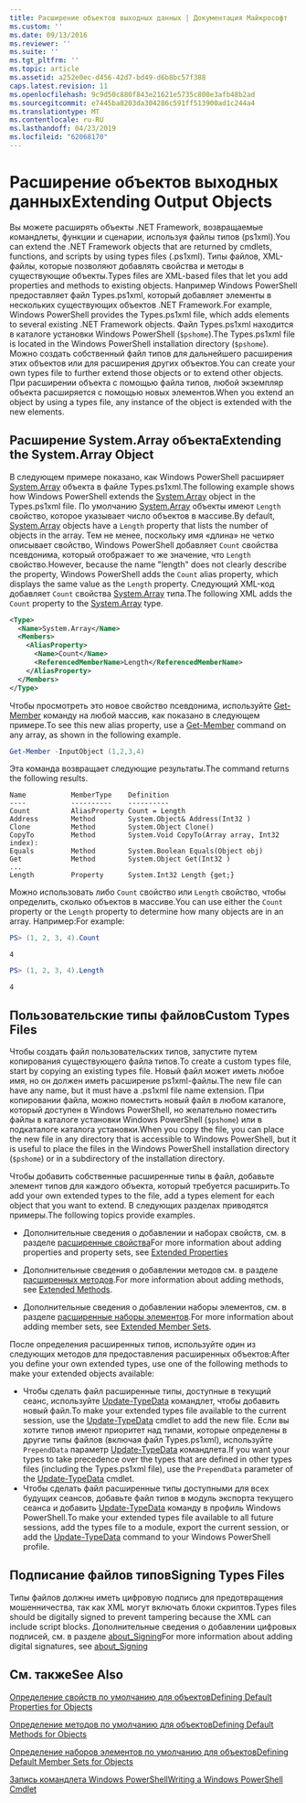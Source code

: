```yaml
---
title: Расширение объектов выходных данных | Документация Майкрософт
ms.custom: ''
ms.date: 09/13/2016
ms.reviewer: ''
ms.suite: ''
ms.tgt_pltfrm: ''
ms.topic: article
ms.assetid: a252e0ec-d456-42d7-bd49-d6b8bc57f388
caps.latest.revision: 11
ms.openlocfilehash: 9c9d50c880f843e21621e5735c800e3afb48b2ad
ms.sourcegitcommit: e7445ba8203da304286c591ff513900ad1c244a4
ms.translationtype: MT
ms.contentlocale: ru-RU
ms.lasthandoff: 04/23/2019
ms.locfileid: "62068170"
---
```

# <a name="extending-output-objects"></a><span data-ttu-id="d9ad8-102">Расширение объектов выходных данных</span><span class="sxs-lookup"><span data-stu-id="d9ad8-102">Extending Output Objects</span></span>

<span data-ttu-id="d9ad8-103">Вы можете расширять объекты .NET Framework, возвращаемые командлеты, функции и сценарии, используя файлы типов (ps1xml).</span><span class="sxs-lookup"><span data-stu-id="d9ad8-103">You can extend the .NET Framework objects that are returned by cmdlets, functions, and scripts by using types files (.ps1xml).</span></span> <span data-ttu-id="d9ad8-104">Типы файлов, XML-файлы, которые позволяют добавлять свойства и методы в существующие объекты.</span><span class="sxs-lookup"><span data-stu-id="d9ad8-104">Types files are XML-based files that let you add properties and methods to existing objects.</span></span> <span data-ttu-id="d9ad8-105">Например Windows PowerShell предоставляет файл Types.ps1xml, который добавляет элементы в нескольких существующих объектов .NET Framework.</span><span class="sxs-lookup"><span data-stu-id="d9ad8-105">For example, Windows PowerShell provides the Types.ps1xml file, which adds elements to several existing .NET Framework objects.</span></span> <span data-ttu-id="d9ad8-106">Файл Types.ps1xml находится в каталоге установки Windows PowerShell (`$pshome`).</span><span class="sxs-lookup"><span data-stu-id="d9ad8-106">The Types.ps1xml file is located in the Windows PowerShell installation directory (`$pshome`).</span></span> <span data-ttu-id="d9ad8-107">Можно создать собственный файл типов для дальнейшего расширения этих объектов или для расширения других объектов.</span><span class="sxs-lookup"><span data-stu-id="d9ad8-107">You can create your own types file to further extend those objects or to extend other objects.</span></span> <span data-ttu-id="d9ad8-108">При расширении объекта с помощью файла типов, любой экземпляр объекта расширяется с помощью новых элементов.</span><span class="sxs-lookup"><span data-stu-id="d9ad8-108">When you extend an object by using a types file, any instance of the object is extended with the new elements.</span></span>

## <a name="extending-the-systemarray-object"></a><span data-ttu-id="d9ad8-109">Расширение System.Array объекта</span><span class="sxs-lookup"><span data-stu-id="d9ad8-109">Extending the System.Array Object</span></span>

<span data-ttu-id="d9ad8-110">В следующем примере показано, как Windows PowerShell расширяет [System.Array](/dotnet/api/System.Array) объекта в файле Types.ps1xml.</span><span class="sxs-lookup"><span data-stu-id="d9ad8-110">The following example shows how Windows PowerShell extends the [System.Array](/dotnet/api/System.Array) object in the Types.ps1xml file.</span></span> <span data-ttu-id="d9ad8-111">По умолчанию [System.Array](/dotnet/api/System.Array) объекты имеют `Length` свойство, которое указывает число объектов в массиве.</span><span class="sxs-lookup"><span data-stu-id="d9ad8-111">By default, [System.Array](/dotnet/api/System.Array) objects have a `Length` property that lists the number of objects in the array.</span></span> <span data-ttu-id="d9ad8-112">Тем не менее, поскольку имя «длина» не четко описывает свойство, Windows PowerShell добавляет `Count` свойства псевдонима, который отображает то же значение, что `Length` свойство.</span><span class="sxs-lookup"><span data-stu-id="d9ad8-112">However, because the name "length" does not clearly describe the property, Windows PowerShell adds the `Count` alias property, which displays the same value as the `Length` property.</span></span> <span data-ttu-id="d9ad8-113">Следующий XML-код добавляет `Count` свойства [System.Array](/dotnet/api/System.Array) типа.</span><span class="sxs-lookup"><span data-stu-id="d9ad8-113">The following XML adds the `Count` property to the [System.Array](/dotnet/api/System.Array) type.</span></span>

```xml
<Type>
  <Name>System.Array</Name>
  <Members>
    <AliasProperty>
      <Name>Count</Name>
      <ReferencedMemberName>Length</ReferencedMemberName>
    </AliasProperty>
  </Members>
</Type>

```

<span data-ttu-id="d9ad8-114">Чтобы просмотреть это новое свойство псевдонима, используйте [Get-Member](/powershell/module/Microsoft.PowerShell.Utility/Get-Member) команду на любой массив, как показано в следующем примере.</span><span class="sxs-lookup"><span data-stu-id="d9ad8-114">To see this new alias property, use a [Get-Member](/powershell/module/Microsoft.PowerShell.Utility/Get-Member) command on any array, as shown in the following example.</span></span>

```powershell
Get-Member -InputObject (1,2,3,4)
```

<span data-ttu-id="d9ad8-115">Эта команда возвращает следующие результаты.</span><span class="sxs-lookup"><span data-stu-id="d9ad8-115">The command returns the following results.</span></span>
```output
Name           MemberType    Definition
----           ----------    ----------
Count          AliasProperty Count = Length
Address        Method        System.Object& Address(Int32 )
Clone          Method        System.Object Clone()
CopyTo         Method        System.Void CopyTo(Array array, Int32 index):
Equals         Method        System.Boolean Equals(Object obj)
Get            Method        System.Object Get(Int32 )
...
Length         Property      System.Int32 Length {get;}
```
<span data-ttu-id="d9ad8-116">Можно использовать либо `Count` свойство или `Length` свойство, чтобы определить, сколько объектов в массиве.</span><span class="sxs-lookup"><span data-stu-id="d9ad8-116">You can use either the `Count` property or the `Length` property to determine how many objects are in an array.</span></span> <span data-ttu-id="d9ad8-117">Например:</span><span class="sxs-lookup"><span data-stu-id="d9ad8-117">For example:</span></span>

```powershell
PS> (1, 2, 3, 4).Count
```

```output
4
```

```powershell
PS> (1, 2, 3, 4).Length
```

```output
4
```

## <a name="custom-types-files"></a><span data-ttu-id="d9ad8-118">Пользовательские типы файлов</span><span class="sxs-lookup"><span data-stu-id="d9ad8-118">Custom Types Files</span></span>

<span data-ttu-id="d9ad8-119">Чтобы создать файл пользовательских типов, запустите путем копирования существующего файла типов.</span><span class="sxs-lookup"><span data-stu-id="d9ad8-119">To create a custom types file, start by copying an existing types file.</span></span> <span data-ttu-id="d9ad8-120">Новый файл может иметь любое имя, но он должен иметь расширение ps1xml-файлы.</span><span class="sxs-lookup"><span data-stu-id="d9ad8-120">The new file can have any name, but it must have a .ps1xml file name extension.</span></span> <span data-ttu-id="d9ad8-121">При копировании файла, можно поместить новый файл в любом каталоге, который доступен в Windows PowerShell, но желательно поместить файлы в каталоге установки Windows PowerShell (`$pshome`) или в подкаталоге каталога установки.</span><span class="sxs-lookup"><span data-stu-id="d9ad8-121">When you copy the file, you can place the new file in any directory that is accessible to Windows PowerShell, but it is useful to place the files in the Windows PowerShell installation directory (`$pshome`) or in a subdirectory of the installation directory.</span></span>

<span data-ttu-id="d9ad8-122">Чтобы добавить собственные расширенные типы в файл, добавьте элемент типов для каждого объекта, который требуется расширить.</span><span class="sxs-lookup"><span data-stu-id="d9ad8-122">To add your own extended types to the file, add a types element for each object that you want to extend.</span></span> <span data-ttu-id="d9ad8-123">В следующих разделах приводятся примеры.</span><span class="sxs-lookup"><span data-stu-id="d9ad8-123">The following topics provide examples.</span></span>

- <span data-ttu-id="d9ad8-124">Дополнительные сведения о добавлении и наборах свойств, см. в разделе [расширенные свойства](./extending-properties-for-objects.md)</span><span class="sxs-lookup"><span data-stu-id="d9ad8-124">For more information about adding properties and property sets, see [Extended Properties](./extending-properties-for-objects.md)</span></span>

- <span data-ttu-id="d9ad8-125">Дополнительные сведения о добавлении методов см. в разделе [расширенных методов](./defining-default-methods-for-objects.md).</span><span class="sxs-lookup"><span data-stu-id="d9ad8-125">For more information about adding methods, see [Extended Methods](./defining-default-methods-for-objects.md).</span></span>

- <span data-ttu-id="d9ad8-126">Дополнительные сведения о добавлении наборы элементов, см. в разделе [расширенные наборы элементов](./defining-default-member-sets-for-objects.md).</span><span class="sxs-lookup"><span data-stu-id="d9ad8-126">For more information about adding member sets, see [Extended Member Sets](./defining-default-member-sets-for-objects.md).</span></span>

<span data-ttu-id="d9ad8-127">После определения расширенных типов, используйте один из следующих методов для предоставления расширенных объектов:</span><span class="sxs-lookup"><span data-stu-id="d9ad8-127">After you define your own extended types, use one of the following methods to make your extended objects available:</span></span>

- <span data-ttu-id="d9ad8-128">Чтобы сделать файл расширенные типы, доступные в текущий сеанс, используйте [Update-TypeData](/powershell/module/Microsoft.PowerShell.Utility/Update-TypeData) командлет, чтобы добавить новый файл.</span><span class="sxs-lookup"><span data-stu-id="d9ad8-128">To make your extended types file available to the current session, use the [Update-TypeData](/powershell/module/Microsoft.PowerShell.Utility/Update-TypeData) cmdlet to add the new file.</span></span> <span data-ttu-id="d9ad8-129">Если вы хотите типов имеют приоритет над типами, которые определены в другие типы файлов (включая файл Types.ps1xml), используйте `PrependData` параметр [Update-TypeData](/powershell/module/Microsoft.PowerShell.Utility/Update-TypeData) командлета.</span><span class="sxs-lookup"><span data-stu-id="d9ad8-129">If you want your types to take precedence over the types that are defined in other types files (including the Types.ps1xml file), use the `PrependData` parameter of the [Update-TypeData](/powershell/module/Microsoft.PowerShell.Utility/Update-TypeData) cmdlet.</span></span>
- <span data-ttu-id="d9ad8-130">Чтобы сделать файл расширенные типы доступными для всех будущих сеансов, добавьте файл типов в модуль экспорта текущего сеанса и добавить [Update-TypeData](/powershell/module/Microsoft.PowerShell.Utility/Update-TypeData) команду в профиль Windows PowerShell.</span><span class="sxs-lookup"><span data-stu-id="d9ad8-130">To make your extended types file available to all future sessions, add the types file to a module, export the current session, or add the [Update-TypeData](/powershell/module/Microsoft.PowerShell.Utility/Update-TypeData) command to your Windows PowerShell profile.</span></span>

## <a name="signing-types-files"></a><span data-ttu-id="d9ad8-131">Подписание файлов типов</span><span class="sxs-lookup"><span data-stu-id="d9ad8-131">Signing Types Files</span></span>

<span data-ttu-id="d9ad8-132">Типы файлов должны иметь цифровую подпись для предотвращения мошенничества, так как XML могут включать блоки скриптов.</span><span class="sxs-lookup"><span data-stu-id="d9ad8-132">Types files should be digitally signed to prevent tampering because the XML can include script blocks.</span></span> <span data-ttu-id="d9ad8-133">Дополнительные сведения о добавлении цифровых подписей, см. в разделе [about_Signing](/powershell/module/microsoft.powershell.core/about/about_signing)</span><span class="sxs-lookup"><span data-stu-id="d9ad8-133">For more information about adding digital signatures, see [about_Signing](/powershell/module/microsoft.powershell.core/about/about_signing)</span></span>

## <a name="see-also"></a><span data-ttu-id="d9ad8-134">См. также</span><span class="sxs-lookup"><span data-stu-id="d9ad8-134">See Also</span></span>

[<span data-ttu-id="d9ad8-135">Определение свойств по умолчанию для объектов</span><span class="sxs-lookup"><span data-stu-id="d9ad8-135">Defining Default Properties for Objects</span></span>](./extending-properties-for-objects.md)

[<span data-ttu-id="d9ad8-136">Определение методов по умолчанию для объектов</span><span class="sxs-lookup"><span data-stu-id="d9ad8-136">Defining Default Methods for Objects</span></span>](./defining-default-methods-for-objects.md)

[<span data-ttu-id="d9ad8-137">Определение наборов элементов по умолчанию для объектов</span><span class="sxs-lookup"><span data-stu-id="d9ad8-137">Defining Default Member Sets for Objects</span></span>](./defining-default-member-sets-for-objects.md)

[<span data-ttu-id="d9ad8-138">Запись командлета Windows PowerShell</span><span class="sxs-lookup"><span data-stu-id="d9ad8-138">Writing a Windows PowerShell Cmdlet</span></span>](./writing-a-windows-powershell-cmdlet.md)
